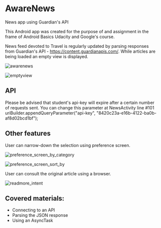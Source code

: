 # AwareNews
News app using Guardian's API

This Android app was created for the purpose of and assignment in the frame of Android Basics Udacity and Google's course. 

News feed devoted to Travel is regularly updated by parsing responses from Guardian's API - https://content.guardianapis.com/.
While articles are being loaded an empty view is displayed.

![awarenews](https://user-images.githubusercontent.com/36896406/45706008-6c786080-bb7b-11e8-9114-4337a6f9da68.png)

![emptyview](https://user-images.githubusercontent.com/36896406/45706016-74d09b80-bb7b-11e8-9001-35f399320116.png)

## API
Please be advised that student's api-key will expire after a certain number of requests sent.
You can change this parameter at NewsActivity line #101 
uriBuilder.appendQueryParameter("api-key", "8420c23a-e16b-4122-ba0b-af8d02bcd1bf");

## Other features
User can narrow-down the selection using preference screen.

![preference_screen_by_category](https://user-images.githubusercontent.com/36896406/45706019-74d09b80-bb7b-11e8-9d3a-2b383e62afae.png)

![preference_screen_sort_by](https://user-images.githubusercontent.com/36896406/45706765-64212500-bb7d-11e8-8a20-daca42cd08c2.png)

User can consult the original article using a browser.

![readmore_intent](https://user-images.githubusercontent.com/36896406/45706766-64b9bb80-bb7d-11e8-91d2-1e9529285f27.png)

## Covered materials:
- Connecting to an API
- Parsing the JSON response
- Using an AsyncTask
